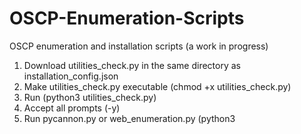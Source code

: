 # OSCP-Enumeration-Scripts
OSCP enumeration and installation scripts (a work in progress)

1. Download utilities_check.py in the same directory as installation_config.json
2. Make utilities_check.py executable (chmod +x utilities_check.py)
3. Run (python3 utilities_check.py)
4. Accept all prompts (-y)
5. Run pycannon.py or web_enumeration.py (python3 <script>)

